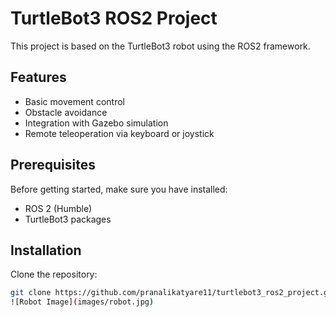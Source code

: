 # TurtleBot3 ROS2 Project

This project is based on the TurtleBot3 robot using the ROS2 framework.

## Features
- Basic movement control
- Obstacle avoidance
- Integration with Gazebo simulation
- Remote teleoperation via keyboard or joystick

## Prerequisites
Before getting started, make sure you have installed:
- ROS 2 (Humble)
- TurtleBot3 packages

## Installation
Clone the repository:
```bash
git clone https://github.com/pranalikatyare11/turtlebot3_ros2_project.git
![Robot Image](images/robot.jpg)


